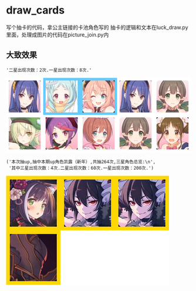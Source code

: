 # draw_cards
写个抽卡的代码，拿公主链接的卡池角色写的
抽卡的逻辑和文本在luck_draw.py里面，处理成图片的代码在picture_join.py内

## 大致效果

```
'二星出现次数：2次.一星出现次数：8次.'
```

![十连效果](十连.png)

```
('本次抽up,抽中本期up角色凯露（新年）,共抽264次,三星角色总览:\n',
 '其中三星出现次数：4次.二星出现次数：60次.一星出现次数：200次.')
```

![抽up效果](抽up.png)
